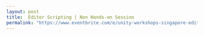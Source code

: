 ```yaml
---
layout: post
title:  Editor Scripting | Non Hands-on Session
permalink: "https://www.eventbrite.com/e/unity-workshops-singapore-editor-scripting-non-hands-on-session-tickets-72648370231"
---
```

